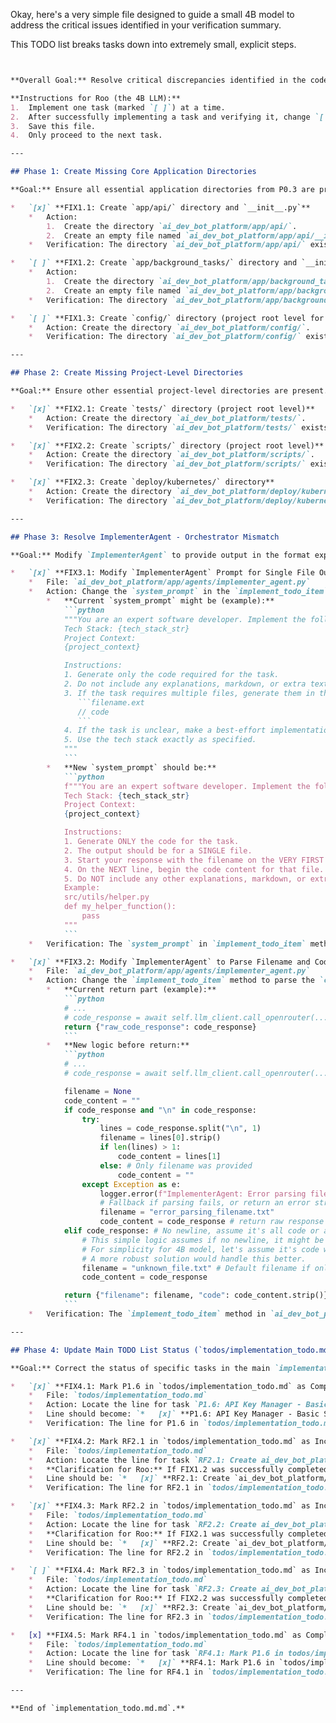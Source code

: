 Okay, here's a very simple  file designed to guide a small 4B model to address the critical issues identified in your verification summary.

This TODO list breaks tasks down into extremely small, explicit steps.

```markdown


**Overall Goal:** Resolve critical discrepancies identified in the codebase to ensure basic functionality and structural correctness.

**Instructions for Roo (the 4B LLM):**
1.  Implement one task (marked `[ ]`) at a time.
2.  After successfully implementing a task and verifying it, change `[ ]` to `[x]` for that task in *this* file (`implementation_todo.md.md`).
3.  Save this file.
4.  Only proceed to the next task.

---

## Phase 1: Create Missing Core Application Directories

**Goal:** Ensure all essential application directories from P0.3 are present.

*   `[x]` **FIX1.1: Create `app/api/` directory and `__init__.py`**
    *   Action:
        1.  Create the directory `ai_dev_bot_platform/app/api/`.
        2.  Create an empty file named `ai_dev_bot_platform/app/api/__init__.py`.
    *   Verification: The directory `ai_dev_bot_platform/app/api/` exists and contains an empty `__init__.py` file.

*   `[ ]` **FIX1.2: Create `app/background_tasks/` directory and `__init__.py`**
    *   Action:
        1.  Create the directory `ai_dev_bot_platform/app/background_tasks/`.
        2.  Create an empty file named `ai_dev_bot_platform/app/background_tasks/__init__.py`.
    *   Verification: The directory `ai_dev_bot_platform/app/background_tasks/` exists and contains an empty `__init__.py` file. (This addresses part of RF2.1)

*   `[ ]` **FIX1.3: Create `config/` directory (project root level for platform config)**
    *   Action: Create the directory `ai_dev_bot_platform/config/`.
    *   Verification: The directory `ai_dev_bot_platform/config/` exists.

---

## Phase 2: Create Missing Project-Level Directories

**Goal:** Ensure other essential project-level directories are present.

*   `[x]` **FIX2.1: Create `tests/` directory (project root level)**
    *   Action: Create the directory `ai_dev_bot_platform/tests/`.
    *   Verification: The directory `ai_dev_bot_platform/tests/` exists. (This addresses part of RF2.2)

*   `[x]` **FIX2.2: Create `scripts/` directory (project root level)**
    *   Action: Create the directory `ai_dev_bot_platform/scripts/`.
    *   Verification: The directory `ai_dev_bot_platform/scripts/` exists. (This addresses part of RF2.3)

*   `[x]` **FIX2.3: Create `deploy/kubernetes/` directory**
    *   Action: Create the directory `ai_dev_bot_platform/deploy/kubernetes/`.
    *   Verification: The directory `ai_dev_bot_platform/deploy/kubernetes/` exists.

---

## Phase 3: Resolve ImplementerAgent - Orchestrator Mismatch

**Goal:** Modify `ImplementerAgent` to provide output in the format expected by `ModelOrchestrator`.

*   `[x]` **FIX3.1: Modify `ImplementerAgent` Prompt for Single File Output**
    *   File: `ai_dev_bot_platform/app/agents/implementer_agent.py`
    *   Action: Change the `system_prompt` in the `implement_todo_item` method.
        *   **Current `system_prompt` might be (example):**
            ```python
            """You are an expert software developer. Implement the following task in the specified tech stack.
            Tech Stack: {tech_stack_str}
            Project Context:
            {project_context}

            Instructions:
            1. Generate only the code required for the task.
            2. Do not include any explanations, markdown, or extra text.
            3. If the task requires multiple files, generate them in the format:
               ```filename.ext
               // code
               ```
            4. If the task is unclear, make a best-effort implementation.
            5. Use the tech stack exactly as specified.
            """
            ```
        *   **New `system_prompt` should be:**
            ```python
            f"""You are an expert software developer. Implement the following task in the specified tech stack.
            Tech Stack: {tech_stack_str}
            Project Context:
            {project_context}

            Instructions:
            1. Generate ONLY the code for the task.
            2. The output should be for a SINGLE file.
            3. Start your response with the filename on the VERY FIRST line (e.g., `my_new_file.py`).
            4. On the NEXT line, begin the code content for that file.
            5. Do NOT include any other explanations, markdown, or extra text. Just the filename and then the code.
            Example:
            src/utils/helper.py
            def my_helper_function():
                pass
            """
            ```
    *   Verification: The `system_prompt` in `implement_todo_item` method within `ai_dev_bot_platform/app/agents/implementer_agent.py` is updated to the new version.

*   `[x]` **FIX3.2: Modify `ImplementerAgent` to Parse Filename and Code**
    *   File: `ai_dev_bot_platform/app/agents/implementer_agent.py`
    *   Action: Change the `implement_todo_item` method to parse the `code_response` and return a dictionary with `filename` and `code` keys.
        *   **Current return part (example):**
            ```python
            # ...
            # code_response = await self.llm_client.call_openrouter(...)
            return {"raw_code_response": code_response}
            ```
        *   **New logic before return:**
            ```python
            # ...
            # code_response = await self.llm_client.call_openrouter(...)

            filename = None
            code_content = ""
            if code_response and "\n" in code_response:
                try:
                    lines = code_response.split("\n", 1)
                    filename = lines[0].strip()
                    if len(lines) > 1:
                        code_content = lines[1]
                    else: # Only filename was provided
                        code_content = ""
                except Exception as e:
                    logger.error(f"ImplementerAgent: Error parsing filename and code: {e}")
                    # Fallback if parsing fails, or return an error structure
                    filename = "error_parsing_filename.txt"
                    code_content = code_response # return raw response as code
            elif code_response: # No newline, assume it's all code or a filename only
                # This simple logic assumes if no newline, it might be a filename or just code.
                # For simplicity for 4B model, let's assume it's code without a clear filename.
                # A more robust solution would handle this better.
                filename = "unknown_file.txt" # Default filename if only one line.
                code_content = code_response

            return {"filename": filename, "code": code_content.strip()}
            ```
    *   Verification: The `implement_todo_item` method in `ai_dev_bot_platform/app/agents/implementer_agent.py` now includes parsing logic for `filename` and `code` from `code_response` and returns `{"filename": filename, "code": code_content.strip()}`.

---

## Phase 4: Update Main TODO List Status (`todos/implementation_todo.md`)

**Goal:** Correct the status of specific tasks in the main `implementation_todo.md` file based on the verification summary.

*   `[x]` **FIX4.1: Mark P1.6 in `todos/implementation_todo.md` as Complete `[x]`**
    *   File: `todos/implementation_todo.md`
    *   Action: Locate the line for task `P1.6: API Key Manager - Basic Structure`. Change `[ ]` to `[x]`.
    *   Line should become: `*   [x]` **P1.6: API Key Manager - Basic Structure**
    *   Verification: The line for P1.6 in `todos/implementation_todo.md` is correctly marked `[x]`.

*   `[x]` **FIX4.2: Mark RF2.1 in `todos/implementation_todo.md` as Incomplete `[ ]`**
    *   File: `todos/implementation_todo.md`
    *   Action: Locate the line for task `RF2.1: Create ai_dev_bot_platform/app/background_tasks/ Directory`. Change `[x]` to `[ ]` because FIX1.2 addresses this. (Actually, this task in `implementation_todo.md` *was* marked as `[x]` but the directory was missing. Now that FIX1.2 will create it, this task from the *old* todo can be considered fulfilled by proxy, or more accurately, FIX1.2 made RF2.1 truly complete. Let's align: if FIX1.2 is done, RF2.1 in the *old* `implementation_todo.md` should remain `[x]` or be confirmed as `[x]` if it wasn't).
    *   **Clarification for Roo:** If FIX1.2 was successfully completed, the goal of RF2.1 *is* now met. Ensure the line for RF2.1 in `todos/implementation_todo.md` is `[x]`.
    *   Line should be: `*   [x]` **RF2.1: Create `ai_dev_bot_platform/app/background_tasks/` Directory**
    *   Verification: The line for RF2.1 in `todos/implementation_todo.md` is marked `[x]`.

*   `[x]` **FIX4.3: Mark RF2.2 in `todos/implementation_todo.md` as Incomplete `[ ]`**
    *   File: `todos/implementation_todo.md`
    *   Action: Locate the line for task `RF2.2: Create ai_dev_bot_platform/tests/ Directory`. Change `[x]` to `[ ]` because FIX2.1 addresses this.
    *   **Clarification for Roo:** If FIX2.1 was successfully completed, the goal of RF2.2 *is* now met. Ensure the line for RF2.2 in `todos/implementation_todo.md` is `[x]`.
    *   Line should be: `*   [x]` **RF2.2: Create `ai_dev_bot_platform/tests/` Directory**
    *   Verification: The line for RF2.2 in `todos/implementation_todo.md` is marked `[x]`.

*   `[ ]` **FIX4.4: Mark RF2.3 in `todos/implementation_todo.md` as Incomplete `[ ]`**
    *   File: `todos/implementation_todo.md`
    *   Action: Locate the line for task `RF2.3: Create ai_dev_bot_platform/scripts/ Directory`. Change `[x]` to `[ ]` because FIX2.2 addresses this.
    *   **Clarification for Roo:** If FIX2.2 was successfully completed, the goal of RF2.3 *is* now met. Ensure the line for RF2.3 in `todos/implementation_todo.md` is `[x]`.
    *   Line should be: `*   [x]` **RF2.3: Create `ai_dev_bot_platform/scripts/` Directory**
    *   Verification: The line for RF2.3 in `todos/implementation_todo.md` is marked `[x]`.

*   [x] **FIX4.5: Mark RF4.1 in `todos/implementation_todo.md` as Complete `[x]`**
    *   File: `todos/implementation_todo.md`
    *   Action: Locate the line for task `RF4.1: Mark P1.6 in todos/implementation_todo.md as Complete`. Change `[ ]` to `[x]`.
    *   Line should become: `*   [x]` **RF4.1: Mark P1.6 in `todos/implementation_todo.md` as Complete**
    *   Verification: The line for RF4.1 in `todos/implementation_todo.md` is correctly marked `[x]`.

---

**End of `implementation_todo.md.md`.**
```